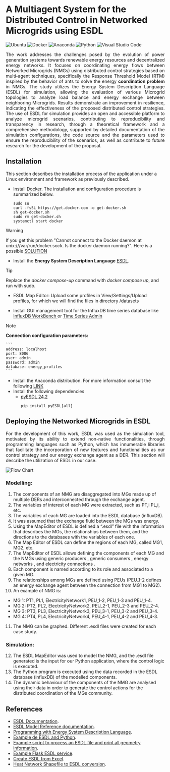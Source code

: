 # A Multiagent System for the Distributed Control in Networked Microgrids using ESDL

![Ubuntu](https://img.shields.io/badge/Ubuntu-22.04.4.LTS-E95420.svg)
![Docker](https://img.shields.io/badge/Docker-26.1.0-1D63ED.svg)
![Anaconda](https://img.shields.io/badge/Anaconda3-2024.02.1-43B049.svg)
![Python](https://img.shields.io/badge/Python-3.11.7-FFE469.svg)
![Visual Studio Code](https://img.shields.io/badge/Visual_Studio_Code-1.88.1-22A4F1.svg)

<p align="justify"> The work addresses the challenges posed by the evolution of power generation systems towards renewable energy resources and decentralized energy networks. It focuses on coordinating energy flows between Networked Microgrids (NMGs) using distributed control strategies based on multi-agent techniques, specifically the Response Threshold Model (RTM) inspired by the behavior of ants to solve the energy <b>coordination problem</b> in NMGs. The study utilizes the Energy System Description Language (ESDL) for simulation, allowing the evaluation of various Microgrid topologies to analyze load balance and energy exchange between neighboring Microgrids. Results demonstrate an improvement in resilience, indicating the effectiveness of the proposed distributed control strategies. The use of ESDL for simulation provides an open and accessible platform to analyze microgrid scenarios, contributing to reproducibility and transparency in research, through a theoretical framework and a comprehensive methodology, supported by detailed documentation of the simulation configurations, the code source and the parameters used to ensure the reproducibility of the scenarios, as well as contribute to future research for the development of the proposal. </p>

## Installation

This section describes the installation process of the application under a Linux environment and framework as previously described.

* Install [Docker](https://docs.docker.com/engine/install/ubuntu/). The installation and configuration procedure is summarized below.

    ```
    sudo su
    curl -fsSL https://get.docker.com -o get-docker.sh
    sh get-docker.sh
    sudo rm get-docker.sh
    systemctl start docker
    ```

> [!WARNING]
> If you get this problem "Cannot connect to the Docker daemon at unix:///var/run/docker.sock. Is the docker daemon running?". Here is a possible [SOLUTION](https://stackoverflow.com/questions/44678725/cannot-connect-to-the-docker-daemon-at-unix-var-run-docker-sock-is-the-docker)

* Install the **Energy System Description Language** [ESDL](https://github.com/ESDLMapEditorESSIM/docker-toolsuite).

> [!TIP]
> Replace the *docker compose-up* command with *docker compose up*, and run with sudo.

* ESDL Map Editor: Upload some profiles in View/Settings/Upload profiles, for which we will find the files in directory /datasets

* Install GUI management tool for the InfluxDB time series database like [InfluxDB WorkBench
](https://github.com/JorgeMaker/InfluxDBWorkBench) or [Time Series Admin](https://timeseriesadmin.github.io/)

> [!NOTE]
> **Connection configuration parameters:**

    ```
    address: localhost
    port: 8086
    user: admin
    password: admin
    database: energy_profiles
    ```

* Install the Anaconda distribution. For more information consult the following [LINK](https://www.liberiangeek.net/2024/01/install-anaconda-ubuntu-tutorial-for-beginners/)
* Install the following dependencies
  - [pyESDL 24.2](https://pypi.org/project/pyESDL/)
    ```
    pip install pyESDL[all]
    ```

## Deploying the Networked Microgrids in ESDL

<p align="justify"> For the development of this work, ESDL was used as the simulation tool, motivated by its ability to extend non-native functionalities, through programming languages such as Python, which has innumerable libraries that facilitate the incorporation of new features and functionalities as our control strategy and our energy exchange agent as a DER. This section will describe the utilization of ESDL in our case. </p>

![Flow Chart](https://github.com/garciamsu/emergent_control_nmg/assets/38272114/13e2e368-f6d9-4f40-b56c-644687fdf5a6)

### Modelling:

1. The components of an NMG are disaggregated into MGs made up of multiple DERs and interconnected through the exchange agent.
2. The variables of interest of each MG were extracted, such as PT,i PL,i, etc.
3. The variables of each MG are loaded into the ESDL database (influxDB).
4. It was assumed that the exchange fluid between the MGs was energy.
5. Using the MapEditor of ESDL is defined a “.esdl” file with the information that describes the MGs, the relationships between them, and the directions to the databases with the variables of each one.
6. The Map Editor of ESDL can define the regions of each MG, called MG1, MG2, etc.
7. The MapEditor of ESDL allows defining the components of each MG and the NMGs using generic producers , generic consumers ,  energy networks , and electricity connections .
8. Each component is named according to its role and associated to a given MG. 
9. The relationships among MGs are defined using PEUs (PEU_1-2 defines an energy exchange agent between the connection from MG1 to MG2). 
10. An example of NMG is:
  - MG 1: PT1, PL1, ElectricityNetwork1, PEU_1-2, PEU_1-3 and PEU_1-4.
  - MG 2: PT2, PL2, ElectricityNetwork2, PEU_2-1, PEU_2-3 and PEU_2-4.
  - MG 3: PT3, PL3, ElectricityNetwork3, PEU_3-1, PEU_3-2 and PEU_3-4.
  - MG 4: PT4, PL4, ElectricityNetwork4, PEU_4-1, PEU_4-2 and PEU_4-3.
11. The NMG can be graphed. Different .esdl files were created for each case study.

### Simulation:

12. The ESDL MapEditor was used to model the NMG, and the .esdl file generated is the input for our Python application, where the control logic is executed.
13. The Python program is executed using the data recorded in the ESDL database (influxDB) of the modelled components.
14. The dynamic behaviour of the components of the NMG are analysed using their data in order to generate the control actions for the distributed coordination of the MGs community.

## References

* [ESDL Documentation](https://energytransition.gitbook.io/esdl).
* [ESDL Model Reference documentation](https://energytransition.github.io/).
* [Programming with Energy System Description Language](https://github.com/EnergyTransition/ESDL-PyEcore-Tutorial/blob/master/ESDLTutorials.ipynb).
* [Example de ESDL and Python](https://github.com/redekok/startanalyse-esdl/tree/master).
* [Example script to process an ESDL file and print all geometry information](https://github.com/EnergyTransition/ESDL-Geometry-Information).
* [Example Flask ESDL service](https://github.com/EnergyTransition/Flask-ESDL-service).
* [Create ESDL from Excel](https://github.com/EnergyTransition/excel-2-esdl).
* [Heat Network Shapefile to ESDL conversion](https://github.com/EnergyTransition/shapefile-2-esdl).